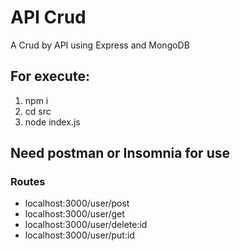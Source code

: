 # API Crud
A Crud by API using Express and MongoDB

## For execute:
1. npm i
2. cd src
3. node index.js

## Need postman or Insomnia for use
### Routes
* localhost:3000/user/post
* localhost:3000/user/get
* localhost:3000/user/delete:id
* localhost:3000/user/put:id
